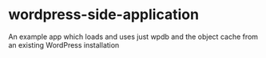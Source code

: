 # wordpress-side-application
An example app which loads and uses just wpdb and the object cache from an existing WordPress installation
